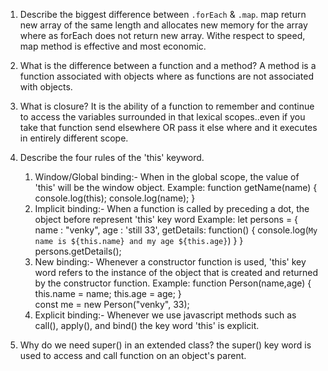 1. Describe the biggest difference between `.forEach` & `.map`.
    map return new array of the same length and allocates new memory for the array where as forEach does not return new array. Withe respect to speed, map method is effective and most economic. 
2. What is the difference between a function and a method?
    A method is a function associated with objects where as functions are not associated with objects. 
3. What is closure?
    It is the ability of a function to remember and continue to access the variables surrounded in that lexical scopes..even if you take that function send elsewhere OR pass it else where and it executes in entirely different scope.

4. Describe the four rules of the 'this' keyword.
    1)   Window/Global binding:-  When in the global scope, the value of 'this' will be the window object.
                    Example: function getName(name) {
                            console.log(this);
                            console.log(name);
                        }
    2)  Implicit binding:-  When a function is called by preceding a dot, the object before represent 'this' key word
                    Example: let persons = {
                                name : "venky",
                                age : 'still 33',
                                getDetails: function() {
                                    console.log(`My name is ${this.name} and my age ${this.age}`)
                                }
                           } 
                        persons.getDetails();
    3) New binding:- Whenever a constructor function is used, 'this' key word  refers to the instance of the object that is created and returned by the constructor function. 
                   Example:  function Person(name,age) {
                                  this.name = name;
                                  this.age = age;
                              }  
                              const me = new Person("venky", 33);
    4) Explicit binding:- Whenever we use javascript methods such as call(), apply(), and bind()  the key word 'this' is explicit.

5. Why do we need super() in an extended class?
       the super() key word is used to access and call function on an object's parent.

